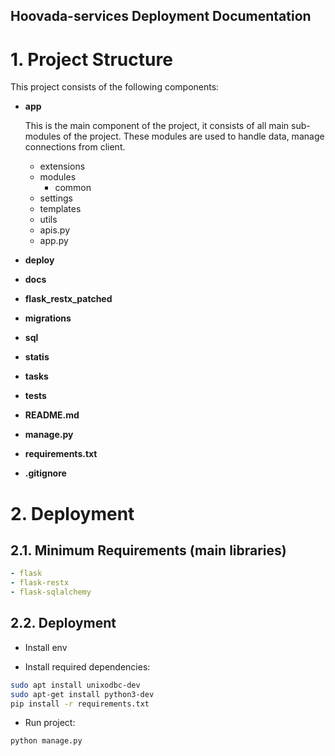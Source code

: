 Hoovada-services Deployment Documentation
-----------------------------------

# 1. Project Structure
This project consists of the following components:
- __app__
    
    This is the main component of the project, it consists of all main sub-modules of the project. These modules are used to handle data, manage connections from client.
    - extensions
    - modules
        - common
    - settings
    - templates
    - utils
    - apis.py
    - app.py
- __deploy__
- __docs__
- __flask_restx_patched__
- __migrations__
- __sql__
- __statis__
- __tasks__
- __tests__
- __README.md__
- __manage.py__
- __requirements.txt__
- __.gitignore__

# 2. Deployment
## 2.1. Minimum Requirements (main libraries)
```yaml
- flask
- flask-restx
- flask-sqlalchemy
```


## 2.2. Deployment

- Install env

- Install required dependencies:

```bash
sudo apt install unixodbc-dev
sudo apt-get install python3-dev
pip install -r requirements.txt
```
- Run project:
```bash
python manage.py
```

